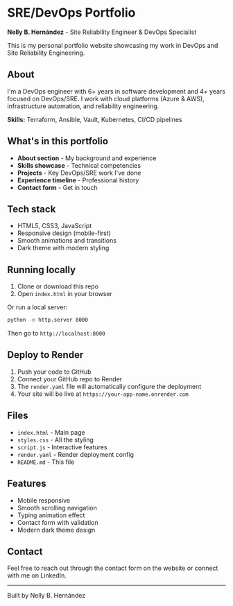 # SRE/DevOps Portfolio

**Nelly B. Hernández** - Site Reliability Engineer & DevOps Specialist

This is my personal portfolio website showcasing my work in DevOps and Site Reliability Engineering.

## About

I'm a DevOps engineer with 6+ years in software development and 4+ years focused on DevOps/SRE. I work with cloud platforms (Azure & AWS), infrastructure automation, and reliability engineering.

**Skills:** Terraform, Ansible, Vault, Kubernetes, CI/CD pipelines

## What's in this portfolio

- **About section** - My background and experience
- **Skills showcase** - Technical competencies 
- **Projects** - Key DevOps/SRE work I've done
- **Experience timeline** - Professional history
- **Contact form** - Get in touch

## Tech stack

- HTML5, CSS3, JavaScript
- Responsive design (mobile-first)
- Smooth animations and transitions
- Dark theme with modern styling

## Running locally

1. Clone or download this repo
2. Open `index.html` in your browser

Or run a local server:
```bash
python -m http.server 8000
```
Then go to `http://localhost:8000`

## Deploy to Render

1. Push your code to GitHub
2. Connect your GitHub repo to Render
3. The `render.yaml` file will automatically configure the deployment
4. Your site will be live at `https://your-app-name.onrender.com`

## Files

- `index.html` - Main page
- `styles.css` - All the styling
- `script.js` - Interactive features
- `render.yaml` - Render deployment config
- `README.md` - This file

## Features

- Mobile responsive
- Smooth scrolling navigation
- Typing animation effect
- Contact form with validation
- Modern dark theme design

## Contact

Feel free to reach out through the contact form on the website or connect with me on LinkedIn.

---

Built by Nelly B. Hernández
